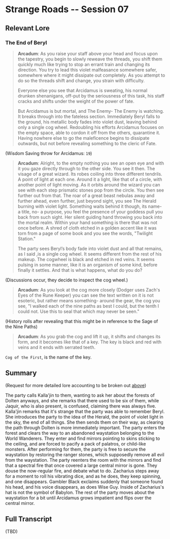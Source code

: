 # Strange Roads -- Session 07

## Relevant Lore

### The End of Beryl

> **Arcadum**: As you raise your staff above your head and focus upon the tapestry, you begin to slowly reweave the threads, you shift them quickly much like trying to stop an errant train and changing its direction. You try to lead this violet malfeasance somewhere safer, somewhere where it might dissipate out completely. As you attempt to do so the threads shift and change, you strain with difficulty.
>
> Everyone else you see that Arcidamus is sweating, his normal drunken shenanigans, off-put by the seriousness of this task, his staff cracks and shifts under the weight of the power of fate.
>
> But Arcidamus is but mortal, and The Enemy- The Enemy is watching. It breaks through into the fateless section. Immediately Beryl falls to the ground, his metallic body fades into violet dust, leaving behind only a single cog wheel. Redoubling his efforts Arcidamus focuses on the empty space, able to cordon it off from the others, quarantine it. Having nowhere else to go the maleficence begins to dissipate outwards, but not before revealing something to the cleric of Fate.

(Wisdom Saving throw for Arcidamus: `19`)

> **Arcadum**: Alright, to the empty nothing you see an open eye and with it you gaze directly through to the other side. You see it then. The visage of a great wizard. Its robes coiling into three different tendrils. A point of light at each one. Around it a light, like that of a circle, with another point of light moving. As it orbits around the wizard you can see with each step prismatic stones pop from the circle. You then see further out from that. The roar of a great beast nebulas away and further ahead, even further, just beyond sight, you see The Herald burning with violet light. Something waits behind it though, its name- a title, no- a purpose, you feel the presence of your goddess pull you back from such sight. Her silent guiding hand throwing you back into the mortal realm. Within your hand something is there that was not once before. A shred of cloth etched in a golden accent like it was torn from a page of some book and you see the words, "Twilight Station."
>
> The party sees Beryl’s body fade into violet dust and all that remains, as I said ,is a single cog wheel. It seems different from the rest of his makeup. The cogwheel is black and etched in red veins. It seems pulsing in some manner, like it is an organism of some kind, before finally it settles. And that is what happens, what do you do?

(Discussions occur, they decide to inspect the cog wheel.)

> **Arcadum**: As you look at the cog more closely (Dodger uses Zach's Eyes of the Rune Keeper) you can see the text written on it is not esoteric, but rather means something- around the gear, the cog you see, "I walked each of the nine paths as best I could, but the tenth I could not. Use this to seal that which may never be seen."

(History rolls after revealing that this might be in reference to the Sage of the Nine Paths)

> **Arcadum**: As you grab the cog and lift it up, it shifts and changes its form, and it becomes like that of a key. The key is black and red with veins and it ends with serrated teeth.

`Cog of the First`, is the name of the key.

## Summary

(Request for more detailed lore accounting to be broken out [above](#Relevant-Lore))

The party calls Kalla'jin to them, wanting to ask her about the forests of Dolten anyways, and she remarks that there used to be six of them, while Jaquir, who is also present, is confused, claiming there was always five. Kalla'jin remarks that it's strange that the party was able to remember Beryl. She introduces the party to the idea of the Herald, the point of violet light in the sky, the end of all things. She then sends them on their way, as clearing the path through Dolten is more immediately important. The party enters the forest and clears the way to an abandoned waystation belonging to the World Wanderers. They enter and find mirrors pointing to skins sticking to the ceiling, and are forced to pacify a pack of palatros, or child-like monsters. After performing for them, the party is free to secure the waystation by restoring the ranger stones, which supposedly remove all evil from the waystation. The party reenters the room with the mirrors and find that a spectral fire that once covered a large central mirror is gone. They douse the now-regular fire, and debate what to do. Zacharius steps away for a moment to roll his vibrating dice, and as he does, they keep spinning, and one disappears. Gambler Black exclaims suddenly that someone found his head, and his voice disappears, as does Wise Guy. Inside of Zacharius's hat is not the symbol of Babylon. The rest of the party moves about the waystation for a bit until Arcidamus grows impatient and flips over the central mirror.

## Full Transcript

(TBD)
